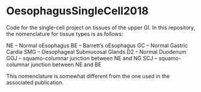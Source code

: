 # OesophagusSingleCell2018

Code for the single-cell project on tissues of the upper GI.
In this repository, the nomenclature for tissue types is as follows:

NE – Normal oEsophagus
BE – Barrett’s oEsophagus
GC – Normal Gastric Cardia
SMG – Oesophageal Submucosal Glands
D2 – Normal Duodenum
GOJ – squamo-columnar junction between NE and NG
SCJ – squamo-columnar junction between NE and BE

This nomenclature is somewhat different from the one used in the associated publication.
